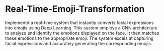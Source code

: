 # Real-Time-Emoji-Transformation
Implementd a real-time system that instantly converts facial expressions into emojis using Deep Learning.
This system employs a CNN architecture to analyze and identify the emotions displayed on the face.
It then matches these emotions to the appropriate emoji.
The system excels at capturing facial expressions and accurately generating the corresponding emojis.
